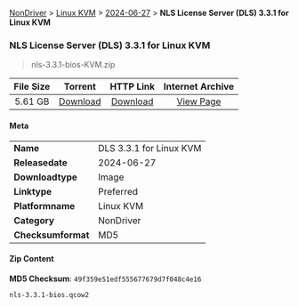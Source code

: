 
[NonDriver](/README.md)  >  [Linux KVM](/index/NonDriver/Linux_KVM.md)  >  [2024-06-27](/index/NonDriver/Linux_KVM/2024-06-27.md)  >  **NLS License Server (DLS) 3.3.1 for Linux KVM**


###    NLS License Server (DLS) 3.3.1 for Linux KVM

> nls-3.3.1-bios-KVM.zip   


| **File Size** | **Torrent**  | **HTTP Link** | **Internet Archive** |
|:-------------:|:------------:|:-------------:|:--------------------:|
| 5.61 GB |  [Download](https://archive.org/download/nvgpu_nls-3.3.1-bios-KVM.zip/nvgpu_nls-3.3.1-bios-KVM.zip_archive.torrent)       | [Download](https://archive.org/compress/nvgpu_nls-3.3.1-bios-KVM.zip) | [View Page](https://archive.org/details/nvgpu_nls-3.3.1-bios-KVM.zip)       |

#### Meta

<table>
<tr><td><strong>Name</strong></td><td>DLS 3.3.1 for Linux KVM</td></tr>
<tr><td><strong>Releasedate</strong></td><td>2024-06-27</td></tr>
<tr><td><strong>Downloadtype</strong></td><td>Image</td></tr>
<tr><td><strong>Linktype</strong></td><td>Preferred</td></tr>
<tr><td><strong>Platformname</strong></td><td>Linux KVM</td></tr>
<tr><td><strong>Category</strong></td><td>NonDriver</td></tr>
<tr><td><strong>Checksumformat</strong></td><td>MD5</td></tr>
</table>

#### Zip Content

**MD5 Checksum**: `49f359e51edf555677679d7f048c4e16`

```text
nls-3.3.1-bios.qcow2
```